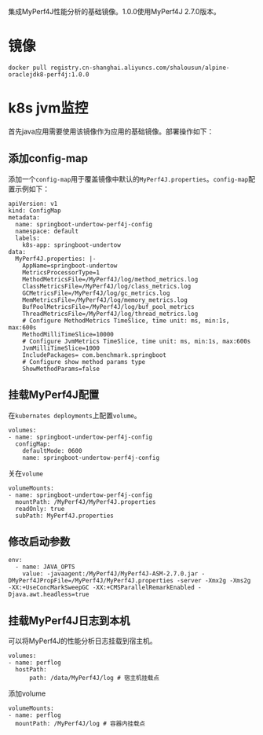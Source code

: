 集成MyPerf4J性能分析的基础镜像。1.0.0使用MyPerf4J 2.7.0版本。

# 镜像
```
docker pull registry.cn-shanghai.aliyuncs.com/shalousun/alpine-oraclejdk8-perf4j:1.0.0
```
# k8s jvm监控
首先java应用需要使用该镜像作为应用的基础镜像。部署操作如下：

## 添加config-map
添加一个`config-map`用于覆盖镜像中默认的`MyPerf4J.properties`。`config-map`配置示例如下：
```
apiVersion: v1
kind: ConfigMap
metadata:
  name: springboot-undertow-perf4j-config
  namespace: default
  labels:
    k8s-app: springboot-undertow
data:
  MyPerf4J.properties: |-
    AppName=springboot-undertow
    MetricsProcessorType=1
    MethodMetricsFile=/MyPerf4J/log/method_metrics.log
    ClassMetricsFile=/MyPerf4J/log/class_metrics.log
    GCMetricsFile=/MyPerf4J/log/gc_metrics.log
    MemMetricsFile=/MyPerf4J/log/memory_metrics.log
    BufPoolMetricsFile=/MyPerf4J/log/buf_pool_metrics
    ThreadMetricsFile=/MyPerf4J/log/thread_metrics.log
    # Configure MethodMetrics TimeSlice, time unit: ms, min:1s, max:600s
    MethodMilliTimeSlice=10000
    # Configure JvmMetrics TimeSlice, time unit: ms, min:1s, max:600s
    JvmMilliTimeSlice=1000
    IncludePackages= com.benchmark.springboot
    # Configure show method params type
    ShowMethodParams=false
```
## 挂载MyPerf4J配置
在`kubernates deployments`上配置`volume`。
```
volumes:
- name: springboot-undertow-perf4j-config
  configMap:
    defaultMode: 0600
    name: springboot-undertow-perf4j-config
```
关在`volume`
```
volumeMounts:
- name: springboot-undertow-perf4j-config
  mountPath: /MyPerf4J/MyPerf4J.properties
  readOnly: true
  subPath: MyPerf4J.properties
```

## 修改启动参数
```
env:
  - name: JAVA_OPTS
    value: -javaagent:/MyPerf4J/MyPerf4J-ASM-2.7.0.jar -DMyPerf4JPropFile=/MyPerf4J/MyPerf4J.properties -server -Xmx2g -Xms2g -XX:+UseConcMarkSweepGC -XX:+CMSParallelRemarkEnabled -Djava.awt.headless=true
```
## 挂载MyPerf4J日志到本机
可以将MyPerf4J的性能分析日志挂载到宿主机。
```
volumes:
- name: perflog
  hostPath:
      path: /data/MyPerf4J/log # 宿主机挂载点
```
添加volume
```
volumeMounts:
- name: perflog
  mountPath: /MyPerf4J/log # 容器内挂载点
```